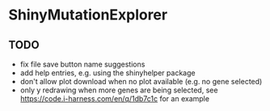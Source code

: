 # ShinyMutationExplorer

## TODO

- fix file save button name suggestions
- add help entries, e.g. using the shinyhelper package
- don't allow plot download when no plot available (e.g. no gene selected)
- only y redrawing when more genes are being selected, see https://code.i-harness.com/en/q/1db7c1c for an example
